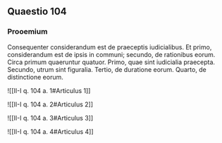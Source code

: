 ## Quaestio 104

### Prooemium

Consequenter considerandum est de praeceptis iudicialibus. Et primo, considerandum est de ipsis in communi; secundo, de rationibus eorum. Circa primum quaeruntur quatuor. Primo, quae sint iudicialia praecepta. Secundo, utrum sint figuralia. Tertio, de duratione eorum. Quarto, de distinctione eorum.

![[II-I q. 104 a. 1#Articulus 1]]

![[II-I q. 104 a. 2#Articulus 2]]

![[II-I q. 104 a. 3#Articulus 3]]

![[II-I q. 104 a. 4#Articulus 4]]

